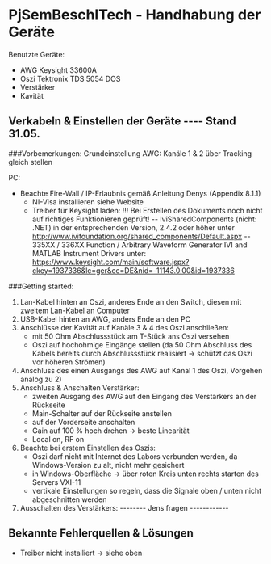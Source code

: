 # PjSemBeschlTech - Handhabung der Geräte

Benutzte Geräte:
- AWG		Keysight 33600A
- Oszi		Tektronix TDS 5054 DOS
- Verstärker	
- Kavität		

## Verkabeln & Einstellen der Geräte ---- Stand 31.05.

###Vorbemerkungen:
Grundeinstellung AWG: Kanäle 1 & 2 über Tracking gleich stellen

PC: 
- Beachte Fire-Wall / IP-Erlaubnis gemäß Anleitung Denys (Appendix 8.1.1)
	- NI-Visa installieren siehe Website
	- Treiber für Keysight laden:
		!!! Bei Erstellen des Dokuments noch nicht auf richtiges Funktionieren geprüft!
		-- IviSharedComponents (nicht: .NET) in der entsprechenden Version, 2.4.2 oder höher unter 
			http://www.ivifoundation.org/shared_components/Default.aspx
		-- 335XX / 336XX Function / Arbitrary Waveform Generator IVI and MATLAB Instrument Drivers unter:
			https://www.keysight.com/main/software.jspx?ckey=1937336&lc=ger&cc=DE&nid=-11143.0.00&id=1937336
		
		
###Getting started:
1) Lan-Kabel hinten an Oszi, anderes Ende an den Switch, diesen mit zweitem Lan-Kabel an Computer
2) USB-Kabel hinten an AWG, anders Ende an den PC
3) Anschlüsse der Kavität auf Kanäle 3 & 4 des Oszi anschließen:
	- mit 50 Ohm Abschlussstück am T-Stück ans Oszi versehen
	- Oszi auf hochohmige Eingänge stellen (da 50 Ohm Abschluss des Kabels bereits durch Abschlussstück realisiert -> schützt das Oszi vor höheren Strömen)
4) Anschluss des einen Ausgangs des AWG auf Kanal 1 des Oszi, Vorgehen analog zu 2)
5) Anschluss & Anschalten Verstärker:
	- zweiten Ausgang des AWG auf den Eingang des Verstärkers an der Rückseite
	- Main-Schalter auf der Rückseite anstellen
	- auf der Vorderseite anschalten
	- Gain auf 100 % hoch drehen -> beste Linearität
	- Local on, RF on
6) Beachte bei erstem Einstellen des Oszis:
	- Oszi darf nicht mit Internet des Labors verbunden werden, da Windows-Version zu alt, nicht mehr gesichert
	- in Windows-Oberfläche -> über roten Kreis unten rechts starten des Servers VXI-11
	- vertikale Einstellungen so regeln, dass die Signale oben / unten nicht abgeschnitten werden
7) Ausschalten des Verstärkers:
	 -------- Jens fragen ------------


## Bekannte Fehlerquellen & Lösungen
- Treiber nicht installiert -> siehe oben
